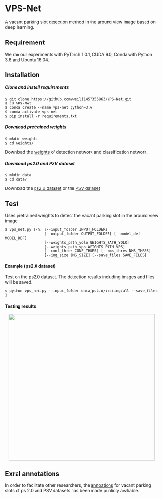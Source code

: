 # VPS-Net
A vacant parking slot detection method in the around view image based on deep learning.

## Requirement
We ran our experiments with PyTorch 1.0.1, CUDA 9.0, Conda with Python 3.6 and Ubuntu 16.04.
## Installation
##### Clone and install requirements
    $ git clone https://github.com/weili1457355863/VPS-Net.git
    $ cd VPS-Net
    $ conda create --name vps-net python=3.6
    $ conda activate vps-net
    $ pip install -r requirements.txt

##### Download pretrained weights
    $ mkdir weights
    $ cd weights/
Download the [weights](https://drive.google.com/file/d/1mkrQ5ehgZY5iOM3HnXR5hPBw1kjXXo6a/view?usp=sharing) of detection network and classification network.

##### Download ps2.0 and PSV dataset
    $ mkdir data
    $ cd data/
Download the [ps2.0 dataset](https://cslinzhang.github.io/deepps/) or the [PSV dataset](http://cs1.tongji.edu.cn/tiev/resourse/) 

## Test
Uses pretrained weights to detect the vacant parking slot in the around view image.
 
```
$ vps_net.py [-h] [--input_folder INPUT_FOLDER]
                  [--output_folder OUTPUT_FOLDER] [--model_def MODEL_DEF]
                  [--weights_path_yolo WEIGHTS_PATH_YOLO]
                  [--weights_path_vps WEIGHTS_PATH_VPS]
                  [--conf_thres CONF_THRES] [--nms_thres NMS_THRES]
                  [--img_size IMG_SIZE] [--save_files SAVE_FILES]

```

#### Example (ps2.0 dataset)
Test on the ps2.0 dataset. The detection results including images and files will be saved.
```
$ python vps_net.py --input_folder data/ps2.0/testing/all --save_files 1
```

#### Testing results
<p align="center"><img src="assets/results.png" width="480"\></p>

## Exral annotations
In order to facilitate other researchers, the [annoations](https://drive.google.com/file/d/17fU2o-Auh9JHvT5x0K9inExC8BoGf787/view?usp=sharing) for vacant parking slots of ps 2.0 and PSV datasets has been 
made publicly avaliable.
